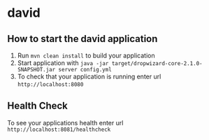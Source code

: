 # david

How to start the david application
---

1. Run `mvn clean install` to build your application
1. Start application with `java -jar target/dropwizard-core-2.1.0-SNAPSHOT.jar server config.yml`
1. To check that your application is running enter url `http://localhost:8080`

Health Check
---

To see your applications health enter url `http://localhost:8081/healthcheck`
